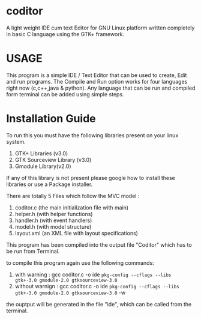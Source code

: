 coditor
=======

A light weight IDE cum text Editor for GNU Linux platform written completely in basic C language using the GTK+ framework.

USAGE
=====

This program is a simple IDE / Text Editor that can be used to create, Edit and run programs. The Compile and Run option works for four languages right now (c,c++,java & python). Any language that can be run and compiled form terminal can be added using simple steps.


Installation Guide
==================

To run this you must have the following libraries present on your linux system.

1) GTK+ Libraries (v3.0)
2) GTK Sourceview Library (v3.0)
3) Gmodule Library(v2.0)

If any of this library is not present please google how to install these libraries or use a Package installer.

There are totally 5 Files which follow the MVC model :

  1) coditor.c (the main initialization file with main)
  2) helper.h (with helper functions)
  3) handler.h (with event handlers)
  4) model.h (with model structure)
  5) layout.xml (an XML file with layout specifications)
  
This program has been compiled into the output file "Coditor" which has to be run from Terminal.

to compile this program again use the following commands:
  
  1) with warning : gcc coditor.c -o ide `pkg-config --cflags --libs gtk+-3.0 gmodule-2.0 gtksourceview-3.0` 
  2) without warnign : gcc coditor.c -o ide `pkg-config --cflags --libs gtk+-3.0 gmodule-2.0 gtksourceview-3.0` -w
  
the ouptput will be generated in the file "ide", which can be called from the terminal.
